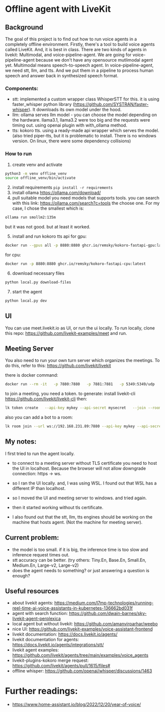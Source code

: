 # Offline agent with LiveKit

## Background

The goal of this project is to find out how to run voice agents in a completely offline environment. Firstly, there's a tool to build voice agents called LiveKit. And, it is best in class.
There are two kinds of agents in livekit: Multimodal, and voice-pipeline-agent. We are going for voice-pipeline-agent because we don't have any opensource mutlimodal agent yet. Multimodal means speech-to-speech agent.
In voice-pipeline-agent, we need stt, llm, and tts. And we put them in a pipeline to process human speech and answer back in synthesized speech format.

### Components:

- stt:
  implemented a custom wrapper class WhisperSTT for this. it is using faster_whisper python library (https://github.com/SYSTRAN/faster-whisper). It downloads its own model under the hood.
- llm:
  ollama serves llm model - you can choose the model depending on the hardware. llama3.1, llama3.2 were too big and the requests were timing out. using openai plugin with with_ollama method.
- tts:
  kokoro tts. using a ready-made api wrapper which serves the model.
  (also tried piper-tts, but it is problematic to install. There is no windows version. On linux, there were some dependency collisions)

### How to run

1. create venv and activate

```bash
python3 -m venv offline_venv
source offline_venv/bin/activate
```

2. install requirements
   `pip install -r requirements`
3. install ollama
   https://ollama.com/download/
4. pull suitable model
   you need models that supports tools. you can search with this link: https://ollama.com/search?c=tools
   the choose one. For my case, I chose the smallest which is:

```bash
ollama run smollm2:135m
```

but it was not good. but at least it worked.

5. install and run kokoro tts api
   for gpu:

```bash
docker run --gpus all -p 8880:8880 ghcr.io/remsky/kokoro-fastapi-gpu:latest
```

for cpu:

```bash
docker run -p 8880:8880 ghcr.io/remsky/kokoro-fastapi-cpu:latest
```

6. download necessary files

```bash
python local.py download-files
```

7. start the agent

```bash
python local.py dev
```

## UI

You can use meet.livekit.io as UI, or run the ui locally. To run locally, clone this repo: https://github.com/livekit-examples/meet and run.

## Meeting Server

You also need to run your own turn server which organizes the meetings. To do this, refer to this: https://github.com/livekit/livekit

there is docker command:

```bash
docker run --rm -it   -p 7880:7880   -p 7881:7881   -p 5349:5349/udp   -p 5349:5349   -e LIVEKIT_KEYS="mykey: mysecret"   -e LIVEKIT_API_KEY=mykey   -e LIVEKIT_API_SECRET=mysecret   livekit/livekit-server   --dev
```

to join a meeting, you need a token. to generate:
install livekit-cli https://github.com/livekit/livekit-cli
then:

```bash
lk token create   --api-key mykey --api-secret mysecret   --join --room test_room --identity test_user   --valid-for 24h
```

also you can add a bot to a room:

```bash
lk room join --url ws://192.168.231.89:7880 --api-key mykey --api-secret mysecret --identity bot_user test_room
```

## My notes:

I first tried to run the agent locally.

- to connect to a meeting server without TLS certificate you need to host the UI in localhost. Because the browser will not allow downgrade connection: https -> ws.
- so I ran the UI locally. and, I was using WSL. I found out that WSL has a different IP than localhost.
- so I moved the UI and meeting server to windows. and tried again.
- then it started working without tls certificate.

- I also found out that the stt, llm, tts engines should be working on the machine that hosts agent. (Not the machine for meeting server).

## Current problem:

- the model is too small. if it is big, the inference time is too slow and inference request times out.
- stt accuracy can be better. (try others: Tiny.En, Base.En, Small.En, Medium.En, Large-v2, Large-v2)
- does the agent needs to something? or just answering a question is enough?

## Useful resources

- about livekit agents: https://medium.com/l7mp-technologies/running-reel-time-ai-voice-assistants-in-kubernetes-136662bd031f
- agent with search function: https://github.com/dwain-barnes/sky-livekit-agent-perplexica
- local agent but without livekit: https://github.com/amanvirparhar/weebo
- nice UI: https://github.com/livekit-examples/voice-assistant-frontend
- livekit documentation: https://docs.livekit.io/agents/
- livekit documentation for agents: https://docs.livekit.io/agents/integrations/stt/
- livekit agent examples: https://github.com/livekit/agents/tree/main/examples/voice_agents
- livekit-plugins-kokoro merge request: https://github.com/livekit/agents/pull/1615/files#
- offline whisper: https://github.com/openai/whisper/discussions/1463

# Further readings:

- https://www.home-assistant.io/blog/2022/12/20/year-of-voice/
